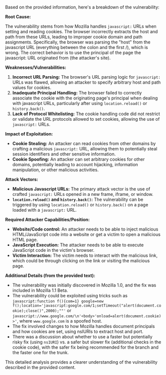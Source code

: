 Based on the provided information, here's a breakdown of the vulnerability:

**Root Cause:**

The vulnerability stems from how Mozilla handles `javascript:` URLs when setting and reading cookies. The browser incorrectly extracts the host and path from these URLs, leading to improper cookie domain and path assignments. Specifically, the browser was parsing the "host" from the javascript URL (everything between the colon and the first /), which is wrong. The correct behavior is to use the principal of the page the javascript: URL originated from (the attacker's site).

**Weaknesses/Vulnerabilities:**

1.  **Incorrect URL Parsing:** The browser's URL parsing logic for `javascript:` URLs was flawed, allowing an attacker to specify arbitrary host and path values for cookies.
2.  **Inadequate Principal Handling:** The browser failed to correctly associate the cookie with the originating page's principal when dealing with javascript URLs, particularly after using `location.reload()` or `history.back()`.
3. **Lack of Protocol Whitelisting:** The cookie handling code did not restrict or validate the URL protocols allowed to set cookies, allowing the use of `javascript:` URLs.

**Impact of Exploitation:**

*   **Cookie Stealing:** An attacker can read cookies from other domains by crafting a malicious `javascript:` URL, allowing them to potentially steal session identifiers and other sensitive information.
*   **Cookie Spoofing:**  An attacker can set arbitrary cookies for other domains, potentially leading to account hijacking, information manipulation, or other malicious activities.

**Attack Vectors:**

*   **Malicious Javascript URLs:** The primary attack vector is the use of crafted `javascript:` URLs opened in a new frame, iframe, or window.
*   **`location.reload()` and `history.back()`:**  The vulnerability can be triggered by using `location.reload()` or `history.back()` on a page loaded with a `javascript:` URL.

**Required Attacker Capabilities/Position:**

*   **Website/Code control:** An attacker needs to be able to inject malicious HTML/JavaScript code into a website or get a victim to open a malicious HTML page.
*   **JavaScript Execution:** The attacker needs to be able to execute JavaScript code in the victim's browser.
*  **Victim Interaction:** The victim needs to interact with the malicious link, which could be through clicking on the link or visiting the malicious page.

**Additional Details (from the provided text):**

*   The vulnerability was initially discovered in Mozilla 1.0, and the fix was included in Mozilla 1.1 Beta.
*   The vulnerability could be exploited using tricks such as `javascript:function f(){com=1} google=new f();location='javascript:google.com/1;setTimeout("alert(document.cookie);close()",2000);""'` or `javascript://www.google.com/\n'<body>'onload=alert(document.cookie)>'`, where `www.google.com` is a spoofed host.
*   The fix involved changes to how Mozilla handles document principals and how cookies are set, using nsIURIs to extract host and port.
*   There was a discussion about whether to use a faster but potentially risky fix (using `nsIURI`) vs. a safer but slower fix (additional checks in the cookie code), with the safer fix being recommended for the branch and the faster one for the trunk.

This detailed analysis provides a clearer understanding of the vulnerability described in the provided content.